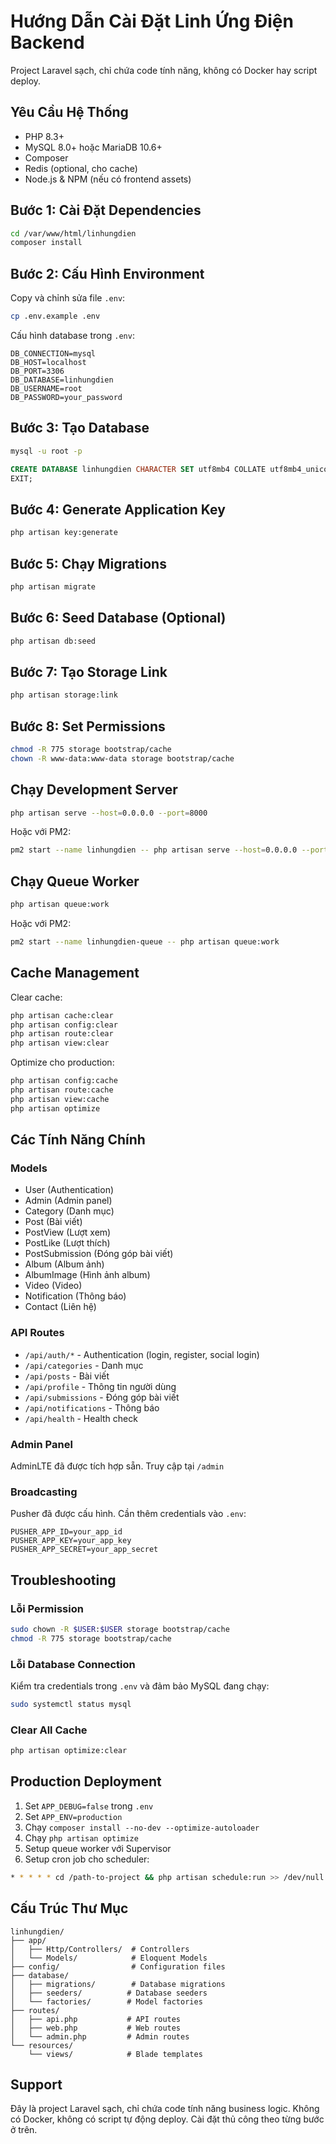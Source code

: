 # Hướng Dẫn Cài Đặt Linh Ứng Điện Backend

Project Laravel sạch, chỉ chứa code tính năng, không có Docker hay script deploy.

## Yêu Cầu Hệ Thống

-   PHP 8.3+
-   MySQL 8.0+ hoặc MariaDB 10.6+
-   Composer
-   Redis (optional, cho cache)
-   Node.js & NPM (nếu có frontend assets)

## Bước 1: Cài Đặt Dependencies

```bash
cd /var/www/html/linhungdien
composer install
```

## Bước 2: Cấu Hình Environment

Copy và chỉnh sửa file `.env`:

```bash
cp .env.example .env
```

Cấu hình database trong `.env`:

```env
DB_CONNECTION=mysql
DB_HOST=localhost
DB_PORT=3306
DB_DATABASE=linhungdien
DB_USERNAME=root
DB_PASSWORD=your_password
```

## Bước 3: Tạo Database

```bash
mysql -u root -p
```

```sql
CREATE DATABASE linhungdien CHARACTER SET utf8mb4 COLLATE utf8mb4_unicode_ci;
EXIT;
```

## Bước 4: Generate Application Key

```bash
php artisan key:generate
```

## Bước 5: Chạy Migrations

```bash
php artisan migrate
```

## Bước 6: Seed Database (Optional)

```bash
php artisan db:seed
```

## Bước 7: Tạo Storage Link

```bash
php artisan storage:link
```

## Bước 8: Set Permissions

```bash
chmod -R 775 storage bootstrap/cache
chown -R www-data:www-data storage bootstrap/cache
```

## Chạy Development Server

```bash
php artisan serve --host=0.0.0.0 --port=8000
```

Hoặc với PM2:

```bash
pm2 start --name linhungdien -- php artisan serve --host=0.0.0.0 --port=8000
```

## Chạy Queue Worker

```bash
php artisan queue:work
```

Hoặc với PM2:

```bash
pm2 start --name linhungdien-queue -- php artisan queue:work
```

## Cache Management

Clear cache:

```bash
php artisan cache:clear
php artisan config:clear
php artisan route:clear
php artisan view:clear
```

Optimize cho production:

```bash
php artisan config:cache
php artisan route:cache
php artisan view:cache
php artisan optimize
```

## Các Tính Năng Chính

### Models

-   User (Authentication)
-   Admin (Admin panel)
-   Category (Danh mục)
-   Post (Bài viết)
-   PostView (Lượt xem)
-   PostLike (Lượt thích)
-   PostSubmission (Đóng góp bài viết)
-   Album (Album ảnh)
-   AlbumImage (Hình ảnh album)
-   Video (Video)
-   Notification (Thông báo)
-   Contact (Liên hệ)

### API Routes

-   `/api/auth/*` - Authentication (login, register, social login)
-   `/api/categories` - Danh mục
-   `/api/posts` - Bài viết
-   `/api/profile` - Thông tin người dùng
-   `/api/submissions` - Đóng góp bài viết
-   `/api/notifications` - Thông báo
-   `/api/health` - Health check

### Admin Panel

AdminLTE đã được tích hợp sẵn. Truy cập tại `/admin`

### Broadcasting

Pusher đã được cấu hình. Cần thêm credentials vào `.env`:

```env
PUSHER_APP_ID=your_app_id
PUSHER_APP_KEY=your_app_key
PUSHER_APP_SECRET=your_app_secret
```

## Troubleshooting

### Lỗi Permission

```bash
sudo chown -R $USER:$USER storage bootstrap/cache
chmod -R 775 storage bootstrap/cache
```

### Lỗi Database Connection

Kiểm tra credentials trong `.env` và đảm bảo MySQL đang chạy:

```bash
sudo systemctl status mysql
```

### Clear All Cache

```bash
php artisan optimize:clear
```

## Production Deployment

1. Set `APP_DEBUG=false` trong `.env`
2. Set `APP_ENV=production`
3. Chạy `composer install --no-dev --optimize-autoloader`
4. Chạy `php artisan optimize`
5. Setup queue worker với Supervisor
6. Setup cron job cho scheduler:

```bash
* * * * * cd /path-to-project && php artisan schedule:run >> /dev/null 2>&1
```

## Cấu Trúc Thư Mục

```
linhungdien/
├── app/
│   ├── Http/Controllers/  # Controllers
│   └── Models/            # Eloquent Models
├── config/                # Configuration files
├── database/
│   ├── migrations/        # Database migrations
│   ├── seeders/          # Database seeders
│   └── factories/        # Model factories
├── routes/
│   ├── api.php           # API routes
│   ├── web.php           # Web routes
│   └── admin.php         # Admin routes
└── resources/
    └── views/            # Blade templates
```

## Support

Đây là project Laravel sạch, chỉ chứa code tính năng business logic.
Không có Docker, không có script tự động deploy.
Cài đặt thủ công theo từng bước ở trên.
